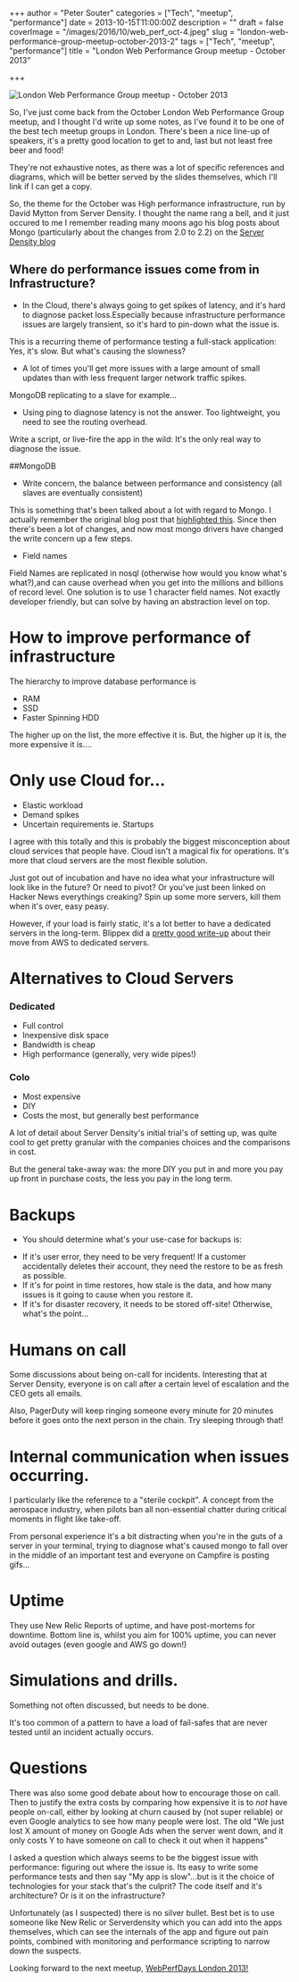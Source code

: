 +++
author = "Peter Souter"
categories = ["Tech", "meetup", "performance"]
date = 2013-10-15T11:00:00Z
description = ""
draft = false
coverImage = "/images/2016/10/web_perf_oct-4.jpeg"
slug = "london-web-performance-group-meetup-october-2013-2"
tags = ["Tech", "meetup", "performance"]
title = "London Web Performance Group meetup - October 2013"

+++

![London Web Performance Group meetup - October 2013](/images/2016/10/global_18959598-1.jpeg)

So, I've just come back from the October London Web Performance Group meetup, and I thought I'd write up some notes, as I've found it to be one of the best tech meetup groups in London. There's been a nice line-up of speakers, it's a pretty good location to get to and, last but not least free beer and food!

They're not exhaustive notes, as there was a lot of specific references and diagrams, which will be better served by the slides themselves, which I'll link if I can get a copy.

So, the theme for the October was High performance infrastructure, run by David Mytton from Server Density. I thought the name rang a bell, and it just occured to me I remember reading many moons ago his blog posts about Mongo (particularly about the changes from 2.0 to 2.2) on the [Server Density blog](https://blog.serverdensity.com)

## Where do performance issues come from in Infrastructure?

- In the Cloud, there's always going to get spikes of latency, and it's hard to diagnose packet loss.Especially because infrastructure performance issues are largely transient, so it's hard to pin-down  what the issue is.

This is a recurring theme of performance testing a full-stack application: Yes, it's slow. But what's causing the slowness?

- A lot of times you'll get more issues with a large amount of small updates than with less frequent larger network traffic spikes.

MongoDB replicating to a slave for example...

- Using ping to diagnose latency is not the answer. Too lightweight, you need to see the routing overhead.

Write a script, or live-fire the app in the wild: It's the only real way to diagnose the issue.

##MongoDB

- Write concern, the balance between performance and consistency (all slaves are eventually consistent)

This is something that's been talked about a lot with regard to Mongo. I actually remember the original blog post that [highlighted this](http://hackingdistributed.com/2013/01/29/mongo-ft/). Since then there's been a lot of changes, and now most mongo drivers have changed the write concern up a few steps.

- Field names

Field Names are replicated in nosql (otherwise how would you know what's what?),and can cause overhead when you get into the millions and billions of record level. One solution is to use 1 character field names. Not exactly developer friendly, but can solve by having an abstraction level on top.

# How to improve performance of infrastructure

The hierarchy to improve database performance is

* RAM
* SSD
* Faster Spinning HDD

The higher up on the list, the more effective it is. But, the higher up it is, the more expensive it is....

# Only use Cloud for...

- Elastic workload
- Demand spikes
- Uncertain requirements ie. Startups

I agree with this totally and this is probably the biggest misconception about cloud services that people have. Cloud isn't a magical fix for operations. It's more that cloud servers are the most flexible solution.

Just got out of incubation and have no idea what your infrastructure will look like in the future? Or need to pivot? Or you've just been linked on Hacker News everythings creaking? Spin up some more servers, kill them when it's over, easy peasy.

However, if your load is fairly static, it's a lot better to have a dedicated servers in the long-term. Blippex did a [pretty good write-up](http://blippex.github.io/updates/2013/09/23/why-we-moved-away-from-aws.html) about their move from AWS to dedicated servers.

# Alternatives to Cloud Servers

### Dedicated
- Full control
- Inexpensive disk space
- Bandwidth is cheap
- High performance (generally, very wide pipes!)

### Colo
- Most expensive
- DIY
- Costs the most, but generally best performance

A lot of detail about Server Density's initial trial's of setting up, was quite cool to get pretty granular with the companies choices and the comparisons in cost.

But the general take-away was: the more DIY you put in and more you pay up front in purchase costs, the less you pay in the long term.

# Backups

- You should determine what's your use-case for backups is:
* If it's user error, they need to be very frequent! If a customer accidentally deletes their account, they need the restore to be as fresh as possible.
* If it's for point in time restores, how stale is the data, and how many issues is it going to cause when you restore it.
* If it's for disaster recovery, it needs to be stored off-site! Otherwise, what's the point...

# Humans on call

Some discussions about being on-call for incidents. Interesting that at Server Density, everyone is on call after a certain level of escalation and the CEO gets all emails.

Also, PagerDuty will keep ringing someone every minute for 20 minutes before it goes onto the next person in the chain. Try sleeping through that!

# Internal communication when issues occurring.

I particularly like the reference to a "sterile cockpit". A concept from the aerospace industry, when pilots ban all non-essential chatter during critical moments in flight like take-off.

From personal experience it's a bit distracting when you're in the guts of a server in your terminal, trying to diagnose what's caused mongo to fall over in the middle of an important test and everyone on Campfire is posting gifs...

# Uptime

They use New Relic Reports of uptime, and have post-mortems for downtime. Bottom line is, whilst you aim for 100% uptime, you can never avoid outages (even google and AWS go down!)

# Simulations and drills.

Something not often discussed, but needs to be done.

It's too common of a pattern to have a load of fail-safes that are never tested until an incident actually occurs.

# Questions

There was also some good debate about how to encourage those on call. Then to justify the extra costs by comparing how expensive it is to _not_ have people on-call, either by looking at churn caused by (not super reliable) or even Google analytics to see how many people were lost. The old "We just lost X amount of money on Google Ads when the server went down, and it only costs Y to have someone on call to check it out when it happens"

I asked a question which always seems to be the biggest issue with performance: figuring out where the issue is. Its easy to write some performance tests and then say "My app is slow"...but is it the choice of technologies for your stack that's the culprit? The code itself and it's architecture? Or is it on the infrastructure?

Unfortunately (as I suspected) there is no silver bullet. Best bet is to use someone like New Relic or Serverdensity which you can add into the apps themselves, which can see the internals of the app and figure out pain points, combined with monitoring and performance scripting to narrow down the suspects.

Looking forward to the next meetup, [WebPerfDays London 2013!](http://webperfdayslondon2013.eventbrite.com/)
